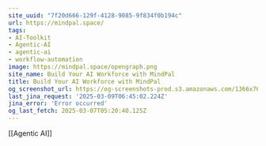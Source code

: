 ```yaml
---
site_uuid: "7f20d666-129f-4128-9085-9f834f0b194c"
url: https://mindpal.space/
tags:
- AI-Toolkit
- Agentic-AI
- agentic-ai
- workflow-automation
image: https://mindpal.space/opengraph.png
site_name: Build Your AI Workforce with MindPal
title: Build Your AI Workforce with MindPal
og_screenshot_url: https://og-screenshots-prod.s3.amazonaws.com/1366x768/80/false/c81aecaf52bb14081e11e52fbd8c9048b91cabea1446b33d36320ebc2377e4cc.jpeg
last_jina_request: '2025-03-09T06:45:02.224Z'
jina_error: 'Error occurred'
og_last_fetch: 2025-03-07T05:20:40.125Z
---
```

[[Agentic AI]]

